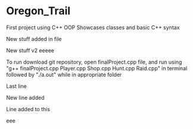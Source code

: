# Oregon_Trail
First project using C++ OOP
Showcases classes and basic C++ syntax

New stuff added in file


New stuff v2
eeeee

To run download git repository, open finalProject.cpp file, and run using "g++ finalProject.cpp Player.cpp Shop.cpp Hunt.cpp Raid.cpp" in terminal followed by "./a.out" while in appropriate folder



Last line

New line added


Line added to this


eee